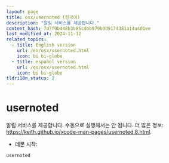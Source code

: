 ```yaml
---
layout: page
title: osx/usernoted (한국어)
description: "알림 서비스를 제공합니다."
content_hash: 7d7f9b448b3b85cdbb979b0d9174381a14a401ee
last_modified_at: 2024-11-12
related_topics:
  - title: English version
    url: /en/osx/usernoted.html
    icon: bi bi-globe
  - title: español version
    url: /es/osx/usernoted.html
    icon: bi bi-globe
tldri18n_status: 2
---
```

# usernoted

알림 서비스를 제공합니다.
수동으로 실행해서는 안 됩니다.
더 많은 정보: <https://keith.github.io/xcode-man-pages/usernoted.8.html>.

- 데몬 시작:

`usernoted`
